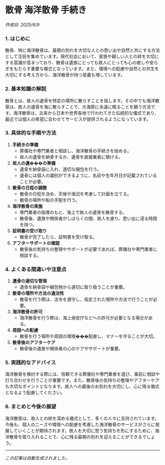 # 散骨 海洋散骨 手続き

*作成日: 2025/6/9*

### 1. はじめに
散骨、特に海洋散骨は、最期の別れを大切な人との思い出や自然と共にする方法として注目を集めています。現代社会において、家族や親しい人との絆を大切にする意識が高まっており、散骨は遺族にとっても故人にとっても心の癒しや安らぎをもたらす重要な儀式となっています。また、環境への配慮や自然との共生を大切にする考え方から、海洋散骨が持つ意義も増しています。

### 2. 基本知識の解説
散骨とは、故人の遺骨を特定の場所に散らすことを指します。その中でも海洋散骨は、故人の遺骨を海に散らすことで、大海原に永遠に眠ることを願う方法です。海洋散骨は、古来から日本や世界各地で行われてきた伝統的な儀式であり、最近では個人の希望に合わせてサービスが提供されるようになっています。

### 3. 具体的な手順や方法
1. **手続きの準備**
   - 葬儀社や専門業者と相談し、海洋散骨の手続きを始める。
   - 故人の遺骨を納骨するか、遺骨を直接業者に預ける。
2. **故人の遺���の準備**
   - 遺骨を納骨袋に入れ、適切な梱包を行う。
   - 遺骨には個人の識別ができるように、名前や生年月日が記載されていることが必要。
3. **散骨の日程の調整**
   - 散骨の日程を決め、天候や海況を考慮して計画を立てる。
   - 散骨の場所や船の手配を行う。
4. **海洋散骨の実施**
   - 専門業者の指導のもと、海上で故人の遺骨を散骨する。
   - 散骨後、遺族や関係者がしばらくの間、故人を慮り、思い出に浸る時間を持つ。
5. **証明書の受け取り**
   - 散骨が完了したら、証明書を受け取る。
6. **アフターサポートの確認**
   - 散骨後の気持ちの整理やサポートが必要であれば、葬儀社や専門業者に相談する。

### 4. よくある間違いや注意点
1. **遺骨の適切な管理**
   - 遺骨を納骨袋や梱包物から適切に取り扱うことが重要。
2. **散骨の場所や方法の違法性**
   - 散骨を行う際は、法令を遵守し、指定された場所や方法で行うことが必要。
3. **海洋散骨の許可**
   - 海洋散骨を行う際は、海上保安庁などへの許可が必要となる場合がある。
4. **周囲への配慮**
   - 散骨を行う場所や周囲の環境���配慮し、マナーを守ることが大切。
5. **散骨後のアフターケア**
   - 散骨後の遺族や関係者の心のケアやサポートが重要。

### 5. 実践的なアドバイス
海洋散骨を検討する際には、信頼できる葬儀社や専門業者を選び、事前に相談や打ち合わせを行うことが重要です。また、散骨後の気持ちの整理やアフターケアも大切なポイントとなります。故人への最後のお別れを大切にし、心に残る儀式となるよう配慮してください。

### 6. まとめと今後の展望
海洋散骨は、故人との絆を深める儀式として、多くの人々に支持されています。今後も、個人のニーズや環境への配慮を考慮した海洋散骨のサービスがさらに発展していくことが期待されます。故人を大切に思う気持ちを形にするために、海洋散骨を取り入れることで、心に残る最期の別れを迎えることができるでしょう。

---
*この記事は自動生成されました。*